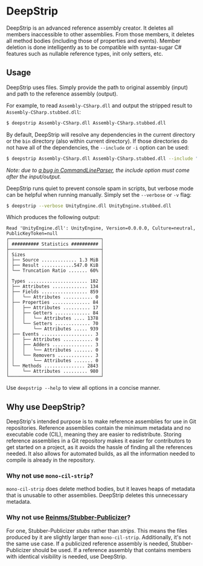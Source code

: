 # DeepStrip
DeepStrip is an advanced reference assembly creator. It deletes all members inaccessible to other assemblies. From those members, it
deletes all method bodies (including those of properties and events). Member deletion is done intelligently as to be compatible with
syntax-sugar C# features such as nullable reference types, init only setters, etc.

## Usage
DeepStrip uses files. Simply provide the path to original assembly (input) and path to the reference assembly (output).

For example, to read `Assembly-CSharp.dll` and output the stripped result to `Assembly-CSharp.stubbed.dll`:
```bash
$ deepstrip Assembly-CSharp.dll Assembly-CSharp.stubbed.dll 
```

By default, DeepStrip will resolve any dependencies in the current directory or the `bin` directory (also within current directory). If
those directories do not have all of the dependencies, the `--include` or `-i` option can be used:
```bash
$ deepstrip Assembly-CSharp.dll Assembly-CSharp.stubbed.dll --include "$PATH_TO_MANAGED_DIR"
```
*Note: due to [a bug in CommandLineParser](https://github.com/commandlineparser/commandline/issues/605), the include option must come after the input/output.*

DeepStrip runs quiet to prevent console spam in scripts, but verbose mode can be helpful when running manually. Simply set the `--verbose`
or `-v` flag:
```bash
$ deepstrip --verbose UnityEngine.dll UnityEngine.stubbed.dll
```
Which produces the following output:
```
Read 'UnityEngine.dll': UnityEngine, Version=0.0.0.0, Culture=neutral, PublicKeyToken=null
┌──────────────────────────────────┐
│ ########## Statistics ########## │
├──────────────────────────────────┤
│ Sizes                            │
│ ├── Source ............. 1.3 MiB │
│ ├── Result ............547.0 KiB │
│ └── Truncation Ratio ....... 60% │
│                                  │
│ Types ...................... 182 │
│ ├── Attributes ............. 134 │
│ ├── Fields ................. 859 │
│ │   └── Attributes ........... 0 │
│ ├── Properties .............. 84 │
│ │   ├── Attributes .......... 17 │
│ │   ├── Getters ............. 84 │
│ │   │   └── Attributes .... 1378 │
│ │   └── Setters ............. 70 │
│ │       └── Attributes ..... 939 │
│ ├── Events ................... 3 │
│ │   ├── Attributes ........... 0 │
│ │   ├── Adders ............... 3 │
│ │   │   └── Attributes ....... 0 │
│ │   └── Removers ............. 3 │
│ │       └── Attributes ....... 0 │
│ └── Methods ............... 2843 │
│     └── Attributes ......... 980 │
└──────────────────────────────────┘
```

Use `deepstrip --help` to view all options in a concise manner.

## Why use DeepStrip?
DeepStrip's intended purpose is to make reference assemblies for use in Git repositories. Reference assemblies contain the minimum metadata
and no executable code (CIL), meaning they are easier to redistribute. Storing reference assemblies in a Git repository makes it easier for
contributors to get started on a project, as it avoids the hassle of finding all the references needed. It also allows for automated
builds, as all the information needed to compile is already in the repository.

### Why not use `mono-cil-strip`?
`mono-cil-strip` does delete method bodies, but it leaves heaps of metadata that is unusable to other assemblies.
DeepStrip deletes this unnecessary metadata.

### Why not use [Reinms/Stubber-Publicizer](https://github.com/Reinms/Stubber-Publicizer)?
For one, Stubber-Publicizer *stubs* rather than *strips*. This means the files produced by it are slightly larger than `mono-cil-strip`.
Additionally, it's not the same use case. If a publicized reference assembly is needed, Stubber-Publicizer should be used. If a reference
assembly that contains members with identical visibility is needed, use DeepStrip.
